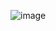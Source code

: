 ![image](https://github.com/pengshengsongcode/Welcome-page-video/blob/master/%E6%AC%A2%E8%BF%8E%E9%A1%B5%E8%A7%86%E9%A2%91/%E7%AE%80%E5%8D%95%E5%8A%A8%E7%94%BB.gif)
